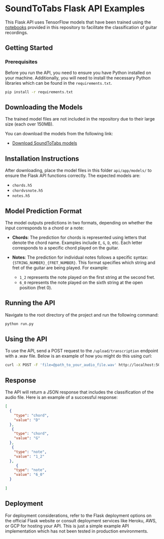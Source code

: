 # SoundToTabs Flask API Examples

This Flask API uses TensorFlow models that have been trained using the [notebooks](/notebooks) provided in this repository
to facilitate the classification of guitar recordings.


## Getting Started

### Prerequisites

Before you run the API, you need to ensure you have Python installed on your machine. Additionally, you will need to install the necessary Python libraries which can be found in the `requirements.txt`.

```bash
pip install -r requirements.txt
```

## Downloading the Models
The trained model files are not included in the repository due to their large size (each over 150MB).

You can download the models from the following link:
- [Download SoundToTabs models](https://drive.google.com/file/d/1QsAhzKn9kERBkjWmwzMhJ5vzi8c8mJni/view?usp=sharing)

## Installation Instructions
After downloading, place the model files in this folder `api/app/models/` to ensure the Flask API functions correctly. The expected models are:
- `chords.h5`
- `chordvsnote.h5`
- `notes.h5`

## Model Prediction Format

The model outputs predictions in two formats, depending on whether the input corresponds to a chord or a note:

- **Chords**: The prediction for chords is represented using letters that denote the chord name. Examples include `E`, `G`, `D`, etc. Each letter corresponds to a specific chord played on the guitar.

- **Notes**: The prediction for individual notes follows a specific syntax: `{STRING_NUMBER}_{FRET_NUMBER}`. This format specifies which string and fret of the guitar are being played. For example:
  - `1_2` represents the note played on the first string at the second fret.
  - `6_0` represents the note played on the sixth string at the open position (fret 0).


## Running the API

Navigate to the root directory of the project and run the following command:

```bash
python run.py
```

## Using the API
To use the API, send a POST request to the `/upload/transcription` endpoint with a .wav file. Below is an example of how you might do this using curl:

```bash
curl -X POST -F 'file=@path_to_your_audio_file.wav' http://localhost:5000/upload/transcription
```


## Response

The API will return a JSON response that includes the classification of the audio file. Here is an example of a successful response:


```json
[
  {
    "type": "chord",
    "value": "D"
  },
   {
    "type": "chord",
    "value": "G"
  },
   {
    "type": "note",
    "value": "1_2"
  },
     {
    "type": "note",
    "value": "6_0"
  }
  
]
```



## Deployment

For deployment considerations, refer to the Flask deployment options on the official Flask website or consult deployment services like Heroku, AWS, or GCP for hosting your API.
This is just a simple example API implementation which has not been tested in production environments.
